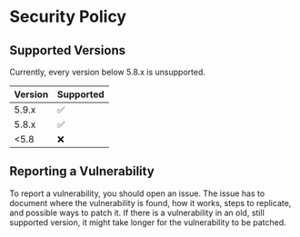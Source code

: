 # Security Policy

## Supported Versions

Currently, every version below 5.8.x is unsupported.


| Version | Supported          |
| ------- | ------------------ |
| 5.9.x   | :white_check_mark: |
| 5.8.x   | :white_check_mark: |
| <5.8    | :x:                |

## Reporting a Vulnerability

To report a vulnerability, you should open an issue.
The issue has to document where the vulnerability is found, how it works, steps to replicate, and possible ways to patch it.
If there is a vulnerability in an old, still supported version, it might take longer for the vulnerability to be patched.

